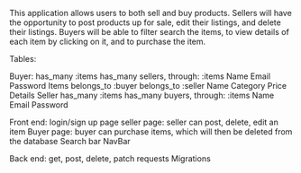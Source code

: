 This application allows users to both sell and buy products. Sellers will have the opportunity to post products up for sale, edit their listings, and delete their listings. Buyers will be able to filter search the items, to view details of each item by clicking on it, and to purchase the item.

Tables:

Buyer:
has_many :items
has_many sellers, through: :items
Name
Email
Password
Items
belongs_to :buyer
belongs_to :seller
Name
Category
Price
Details
Seller
has_many :items
has_many buyers, through: :items
Name
Email
Password

Front end:
login/sign up page
seller page: seller can post, delete, edit an item
Buyer page: buyer can purchase items, which will then be deleted from the database
Search bar
NavBar

Back end:
get, post, delete, patch requests
Migrations
